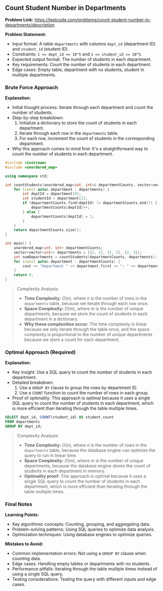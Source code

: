 ## Count Student Number in Departments
**Problem Link:** https://leetcode.com/problems/count-student-number-in-departments/description

**Problem Statement:**
- Input format: A table `departments` with columns `dept_id` (department ID) and `student_id` (student ID).
- Constraints: `1 <= dept_id <= 10^5` and `1 <= student_id <= 10^5`.
- Expected output format: The number of students in each department.
- Key requirements: Count the number of students in each department.
- Edge cases: Empty table, department with no students, student in multiple departments.

### Brute Force Approach

**Explanation:**
- Initial thought process: Iterate through each department and count the number of students.
- Step-by-step breakdown:
  1. Initialize a dictionary to store the count of students in each department.
  2. Iterate through each row in the `departments` table.
  3. For each row, increment the count of students in the corresponding department.
- Why this approach comes to mind first: It's a straightforward way to count the number of students in each department.

```cpp
#include <iostream>
#include <unordered_map>

using namespace std;

int countStudents(unordered_map<int, int>& departmentCounts, vector<vector<int>>& departments) {
    for (const auto& department : departments) {
        int deptId = department[0];
        int studentId = department[1];
        if (departmentCounts.find(deptId) != departmentCounts.end()) {
            departmentCounts[deptId]++;
        } else {
            departmentCounts[deptId] = 1;
        }
    }
    return departmentCounts.size();
}

int main() {
    unordered_map<int, int> departmentCounts;
    vector<vector<int>> departments = {{1, 1}, {1, 2}, {2, 3}};
    int numDepartments = countStudents(departmentCounts, departments);
    for (const auto& department : departmentCounts) {
        cout << "Department " << department.first << ": " << department.second << " students" << endl;
    }
    return 0;
}
```

> Complexity Analysis:
> - **Time Complexity:** $O(n)$, where $n$ is the number of rows in the `departments` table, because we iterate through each row once.
> - **Space Complexity:** $O(m)$, where $m$ is the number of unique departments, because we store the count of students in each department in a dictionary.
> - **Why these complexities occur:** The time complexity is linear because we only iterate through the table once, and the space complexity is proportional to the number of unique departments because we store a count for each department.

### Optimal Approach (Required)

**Explanation:**
- Key insight: Use a SQL query to count the number of students in each department.
- Detailed breakdown:
  1. Use a `GROUP BY` clause to group the rows by department ID.
  2. Use a `COUNT` function to count the number of rows in each group.
- Proof of optimality: This approach is optimal because it uses a single SQL query to count the number of students in each department, which is more efficient than iterating through the table multiple times.

```sql
SELECT dept_id, COUNT(student_id) AS student_count
FROM departments
GROUP BY dept_id;
```

> Complexity Analysis:
> - **Time Complexity:** $O(n)$, where $n$ is the number of rows in the `departments` table, because the database engine can optimize the query to run in linear time.
> - **Space Complexity:** $O(m)$, where $m$ is the number of unique departments, because the database engine stores the count of students in each department in memory.
> - **Optimality proof:** This approach is optimal because it uses a single SQL query to count the number of students in each department, which is more efficient than iterating through the table multiple times.

### Final Notes

**Learning Points:**
- Key algorithmic concepts: Counting, grouping, and aggregating data.
- Problem-solving patterns: Using SQL queries to optimize data analysis.
- Optimization techniques: Using database engines to optimize queries.

**Mistakes to Avoid:**
- Common implementation errors: Not using a `GROUP BY` clause when counting data.
- Edge cases: Handling empty tables or departments with no students.
- Performance pitfalls: Iterating through the table multiple times instead of using a single SQL query.
- Testing considerations: Testing the query with different inputs and edge cases.